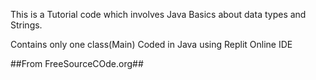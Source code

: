 This is a Tutorial code which involves Java Basics about data types and Strings.

Contains only one class(Main)
Coded in Java using Replit Online IDE


##From FreeSourceCOde.org##
